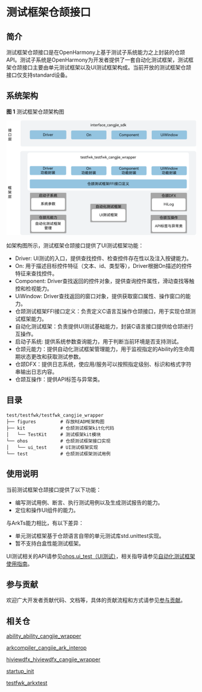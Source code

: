 # 测试框架仓颉接口

## 简介

 测试框架仓颉接口是在OpenHarmony上基于测试子系统能力之上封装的仓颉API。测试子系统是OpenHarmony为开发者提供了一套自动化测试框架，测试框架仓颉接口主要由单元测试框架以及UI测试框架构成。当前开放的测试框架仓颉接口仅支持standard设备。

## 系统架构

**图 1**  测试框架仓颉架构图

![测试框架仓颉架构图](figures/testfwk_cangjie_wrapper_architecture_zh.png)

如架构图所示，测试框架仓颉接口提供了UI测试框架功能：

- Driver: UI测试的入口，提供查找控件、检查控件存在性以及注入按键能力。
- On: 用于描述目标控件特征（文本、id、类型等），Driver根据On描述的控件特征来查找控件。
- Component: Driver查找返回的控件对象，提供查询控件属性，滑动查找等触控和检视能力。
- UiWindow: Driver查找返回的窗口对象，提供获取窗口属性、操作窗口的能力。
- 仓颉测试框架FFI接口定义：负责定义C语言互操作仓颉接口，用于实现仓颉测试框架能力。
- 自动化测试框架：负责提供UI测试基础能力，封装C语言接口提供给仓颉进行互操作。
- 启动子系统: 提供系统参数查询能力，用于判断当前环境是否支持测试。
- 仓颉元能力：提供自动化测试框架管理能力，用于监视指定的Ability的生命周期状态更改和获取测试参数。
- 仓颉DFX：提供日志系统，使应用/服务可以按照指定级别、标识和格式字符串输出日志内容。
- 仓颉互操作：提供API标签与异常类。

## 目录

```
test/testfwk/testfwk_cangjie_wrapper
├── figures         # 存放README架构图
├── kit             # 仓颉测试框架kit化代码
│   └── TestKit     # 测试框架kit模块
└── ohos            # 仓颉测试框架接口实现
│   └── ui_test     # UI测试框架实现
└── test            # 仓颉测试框架测试用例
```

## 使用说明

当前测试框架仓颉接口提供了以下功能：

- 编写测试用例、断言、执行测试用例以及生成测试报告的能力。
- 定位和操作UI组件的能力。

与ArkTs能力相比，有以下差异：

- 单元测试框架基于仓颉语言自带的单元测试库std.unittest实现。
- 暂不支持白盒性能测试框架。

UI测试相关的API请参见[ohos.ui_test（UI测试）](https://gitcode.com/openharmony-sig/arkcompiler_cangjie_ark_interop/blob/master/doc/API_Reference/source_zh_cn/apis/TestKit/cj-apis-ui_test.md)，相关指导请参见[自动化测试框架使用指南](https://gitcode.com/openharmony-sig/arkcompiler_cangjie_ark_interop/blob/master/doc/Dev_Guide/source_zh_cn/application-test/cj-arkxtest-guidelines.md)。

## 参与贡献

欢迎广大开发者贡献代码、文档等，具体的贡献流程和方式请参见[参与贡献](https://gitcode.com/openharmony/docs/blob/master/zh-cn/contribute/%E5%8F%82%E4%B8%8E%E8%B4%A1%E7%8C%AE.md)。

## 相关仓

[ability_ability_cangjie_wrapper](https://gitcode.com/openharmony-sig/ability_ability_cangjie_wrapper)

[arkcompiler_cangjie_ark_interop](https://gitcode.com/openharmony-sig/arkcompiler_cangjie_ark_interop)

[hiviewdfx_hiviewdfx_cangjie_wrapper](https://gitcode.com/openharmony-sig/hiviewdfx_hiviewdfx_cangjie_wrapper)

[startup_init](https://gitcode.com/openharmony/startup_init)

[testfwk_arkxtest](https://gitcode.com/openharmony/testfwk_arkxtest)
